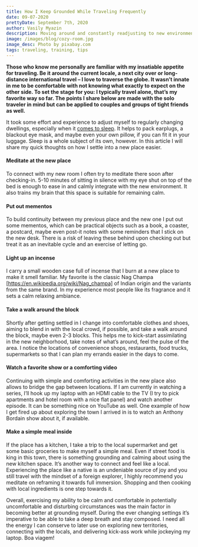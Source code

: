 ```yaml
---
title: How I Keep Grounded While Traveling Frequently
date: 09-07-2020
prettyDate: September 7th, 2020
author: Vasily Myazin
description: Moving around and constantly readjusting to new environments is not normal for most people. Being nomadic – part- or full-time – takes some effort to start enjoying. Here are my insights about that.
image: /images/blog/cozy-room.jpg
image_desc: Photo by pixabay.com
tags: traveling, training, tips
---
```

**Those who know me personally are familiar with my insatiable appetite for traveling. Be it around the current locale, a next city over or long-distance international travel – I love to traverse the globe. It wasn’t innate in me to be comfortable with not knowing what exactly to expect on the other side. To set the stage for you: I typically travel alone, that’s my favorite way so far. The points I share below are made with the solo traveler in mind but can be applied to couples and groups of tight friends as well.**

It took some effort and experience to adjust myself to regularly changing dwellings, especially when it [comes to sleep](https://blog.eightsleep.com/heres-why-you-cant-fall-asleep-in-a-new-place/). It helps to pack earplugs, a blackout eye mask, and maybe even your own pillow, if you can fit it in your luggage. Sleep is a whole subject of its own, however. In this article I will share my quick thoughts on how I settle into a new place easier.

#### Meditate at the new place

To connect with my new room I often try to meditate there soon after checking-in. 5-10 minutes of sitting in silence with my eye shut on top of the bed is enough to ease in and calmly integrate with the new environment. It also trains my brain that this space is suitable for remaining calm.

#### Put out mementos

To build continuity between my previous place and the new one I put out some mementos, which can be practical objects such as a book, a coaster, a postcard, maybe even post-it notes with some reminders that I stick on the new desk. There is a risk of leaving these behind upon checking out but treat it as an inevitable cycle and an exercise of letting go.

#### Light up an incense

I carry a small wooden case full of incense that I burn at a new place to make it smell familiar. My favorite is the classic Nag Champa [https://en.wikipedia.org/wiki/Nag_champa] of Indian origin and the variants from the same brand. In my experience most people like its fragrance and it sets a calm relaxing ambiance.

#### Take a walk around the block

Shortly after getting settled in I change into comfortable clothes and shoes, aiming to blend in with the local crowd, if possible, and take a walk around the block, maybe even 2-3 blocks. This helps me to kick-start assimilating in the new neighborhood, take notes of what’s around, feel the pulse of the area. I notice the locations of convenience shops, restaurants, food trucks, supermarkets so that I can plan my errands easier in the days to come.

#### Watch a favorite show or a comforting video

Continuing with simple and comforting activities in the new place also allows to bridge the gap between locations. If I am currently in watching a series, I’ll hook up my laptop with an HDMI cable to the TV (I try to pick apartments and hotel room with a nice flat panel) and watch another episode. It can be something nice on YouTube as well. One example of how I get fired up about exploring the town I arrived in is to watch an Anthony Bordain show about it, if available.

#### Make a simple meal inside

If the place has a kitchen, I take a trip to the local supermarket and get some basic groceries to make myself a simple meal. Even if street food is king in this town, there is something grounding and calming about using the new kitchen space. It’s another way to connect and feel like a local. Experiencing the place like a native is an undeniable source of joy and you still travel with the mindset of a foreign explorer, I highly recommend you meditate on reframing it towards full immersion. Shopping and then cooking with local ingredients is one step towards it.

Overall, exercising my ability to be calm and comfortable in potentially uncomfortable and disturbing circumstances was the main factor in becoming better at grounding myself. During the ever changing settings it’s imperative to be able to take a deep breath and stay composed. I need all the energy I can conserve to later use on exploring new territories, connecting with the locals, and delivering kick-ass work while jockeying my laptop. Boa viagem!
